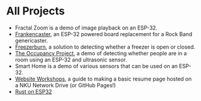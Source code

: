 # All Projects
- Fractal Zoom is a demo of image playback on an ESP-32.
- [Frankencaster](Frankencaster), an ESP-32 powered board replacement for a Rock Band genericaster.
- [Freezerburn](freezerburn), a solution to detecting whether a freezer is open or closed.
- [The Occupancy Project](occupancy), a demo of detecting whether people are in a room using an ESP-32 and ultrasonic sensor.
- Smart Home is a demo of various sensors that can be used on an ESP-32. 
- [Website Workshops](websiteworkshops), a guide to making a basic resume page hosted on a NKU Network Drive (or GitHub Pages!)
- [Rust on ESP32](rust-on-esp32)
